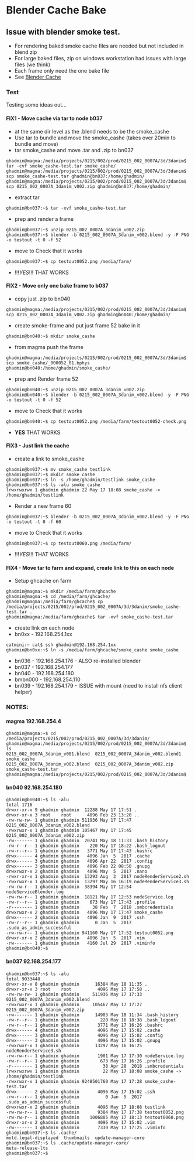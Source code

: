 # Blender Cache Bake

## Issue with blender smoke test.

- For rendering baked smoke cache files are needed but not included in blend zip
- For large baked files, zip on windows workstation had issues with large files (we think)
- Each frame only need the one bake file
- See [Blender Cache](https://docs.blender.org/manual/en/latest/physics/particles/emitter/cache.html)

### Test
Testing some ideas out...

#### FIX1 - Move cache via tar to node b037
- at the same dir level as the .blend needs to be the smoke_cashe
- Use tar to bundle and move the smoke_cashe (takes over 20min to bundle and move)
- tar smoke_cashe and move .tar and .zip to bn037
```
ghadmin@magma:/media/projects/0215/002/prod/0215_002_0007A/3d/3danim$ tar -cvf smoke_cashe-test.tar smoke_cashe/
ghadmin@magma:/media/projects/0215/002/prod/0215_002_0007A/3d/3danim$ scp smoke_cashe-test.tar ghadmin@bn037:/home/ghadmin/
ghadmin@magma:/media/projects/0215/002/prod/0215_002_0007A/3d/3danim$ scp 0215_002_0007A_3danim_v002.zip ghadmin@bn037:/home/ghadmin/
```
- extract tar
```
ghadmin@bn037:~$ tar -xvf smoke_cashe-test.tar
```
- prep and render a frame
```
ghadmin@bn037:~$ unzip 0215_002_0007A_3danim_v002.zip
ghadmin@bn037:~$ blender -b 0215_002_0007A_3danim_v002.blend -y -F PNG -o testout -t 0 -f 52
```
- move to Check that it works
```
ghadmin@bn037:~$ cp testout0052.png /media/farm/
```
- !!!_YES_!!! THAT WORKS

#### FIX2 - Move only one bake frame to b037
- copy just .zip to bn040
```
ghadmin@magma:/media/projects/0215/002/prod/0215_002_0007A/3d/3danim$ scp 0215_002_0007A_3danim_v002.zip ghadmin@bn040:/home/ghadmin/
```
- create smoke-frame and put just frame 52 bake in it
```
ghadmin@bn040:~$ mkdir smoke_cashe
```
- from magma push the frame
```
ghadmin@magma:/media/projects/0215/002/prod/0215_002_0007A/3d/3danim$ scp smoke_cashe/_000052_01.bphys  ghadmin@bn040:/home/ghadmin/smoke_cashe/
```
- prep and Render frame 52
```
ghadmin@bn040:~$ unzip 0215_002_0007A_3danim_v002.zip 
ghadmin@bn040:~$ blender -b 0215_002_0007A_3danim_v002.blend -y -F PNG -o testout -t 0 -f 52
```
- move to Check that it works
```
ghadmin@bn040:~$ cp testout0052.png /media/farm/testout0052-check.png
```
- __YES__ THAT WORKS

#### FIX3 - Just link the cache
- create a link to smoke_cashe
```
ghadmin@bn037:~$ mv smoke_cashe testlink
ghadmin@bn037:~$ mkdir smoke_cashe
ghadmin@bn037:~$ ln -s /home/ghadmin/testlink smoke_cashe
ghadmin@bn037:~$ ls -alu smoke_cashe
lrwxrwxrwx 1 ghadmin ghadmin 22 May 17 18:08 smoke_cashe -> /home/ghadmin/testlink
```
- Render a new frame 60
```
ghadmin@bn037:~$ blender -b 0215_002_0007A_3danim_v002.blend -y -F PNG -o testout -t 0 -f 60
```
- move to Check that it works
```
ghadmin@bn037:~$ cp testout0060.png /media/farm/
```
- !!!_YES_!!! THAT WORKS

#### FIX4 - Move tar to farm and expand, create link to this on each node
- Setup ghcache on farm
```
ghadmin@magma:~$ mkdir /media/farm/ghcache
ghadmin@magma:~$ cd /media/farm/ghcache/
ghadmin@magma:/media/farm/ghcache$ cp /media/projects/0215/002/prod/0215_002_0007A/3d/3danim/smoke_cashe-test.tar .
ghadmin@magma:/media/farm/ghcache$ tar -xvf smoke_cashe-test.tar
```
- create link on each node
- bn0xx - 192.168.254.1xx
```
catmini:~ cat$ ssh ghadmin@192.168.254.1xx
ghadmin@bn0xx:~$ ln -s /media/farm/ghcache/smoke_cashe smoke_cashe
```
- bn036 - 192.168.254.176 - ALSO re-installed blender
- bn037 - 192.168.254.177
- bn040 - 192.168.254.180
- bmbn000 - 192.168.254.110
- bn039 - 192.168.254.179 - ISSUE with mount (need to install nfs client helper)



### NOTES:

#### magma 192.168.254.4
```
ghadmin@magma:~$ cd /media/projects/0215/002/prod/0215_002_0007A/3d/3danim/
ghadmin@magma:/media/projects/0215/002/prod/0215_002_0007A/3d/3danim$ ls
0215_002_0007A_3danim_v001.blend  0215_002_0007A_3danim_v002.blend1  smoke_cashe
0215_002_0007A_3danim_v002.blend  0215_002_0007A_3danim_v002.zip     smoke_cashe-test.tar
ghadmin@magma:/media/projects/0215/002/prod/0215_002_0007A/3d/3danim$ 
```

#### bn040 92.168.254.180
```
ghadmin@bn040:~$ ls -alu
total 1716
drwxr-xr-x 9 ghadmin ghadmin  12288 May 17 17:51 .
drwxr-xr-x 3 root    root      4096 Feb 23 13:20 ..
-rw-rw-rw- 1 ghadmin ghadmin 511936 May 17 17:47 0215_002_0007A_3danim_v002.blend
-rwxrwxr-x 1 ghadmin ghadmin 105467 May 17 17:45 0215_002_0007A_3danim_v002.zip
-rw------- 1 ghadmin ghadmin  20741 May 18 11:33 .bash_history
-rw-r--r-- 1 ghadmin ghadmin    220 May 17 18:22 .bash_logout
-rw-r--r-- 1 ghadmin ghadmin   3771 May 17 17:43 .bashrc
drwx------ 4 ghadmin ghadmin   4096 Jan  5  2017 .cache
drwx------ 3 ghadmin ghadmin   4096 Apr 22  2017 .config
drwx------ 3 ghadmin ghadmin   4096 Feb 22 08:50 .gnupg
drwxrwxr-x 2 ghadmin ghadmin   4096 May  5  2017 .nano
-rwxr-xr-x 1 ghadmin ghadmin  13293 Aug  3  2017 nodeRenderService2.sh
-rwxrwxr-x 1 ghadmin ghadmin  13297 May 16 16:19 nodeRenderService3.sh
-rw-rw-r-- 1 ghadmin ghadmin  38394 May 17 12:54 nodeServiceBlender.log
-rw-rw-r-- 1 ghadmin ghadmin  18121 May 17 12:53 nodeService.log
-rw-r--r-- 1 ghadmin ghadmin    673 May 17 17:43 .profile
-r-------- 1 ghadmin ghadmin     38 Feb  7  2018 .smbcredentials
drwxrwxr-x 2 ghadmin ghadmin   4096 May 17 17:47 smoke_cashe
drwx------ 2 ghadmin ghadmin   4096 Jan  9  2017 .ssh
-rw-r--r-- 1 ghadmin ghadmin      0 Jan  5  2017 .sudo_as_admin_successful
-rw-rw-r-- 1 ghadmin ghadmin 941160 May 17 17:52 testout0052.png
drwxr-xr-x 2 ghadmin ghadmin   4096 Jan  5  2017 .vim
-rw------- 1 ghadmin ghadmin   4160 Jul 29  2017 .viminfo
ghadmin@bn040:~$
```

#### bn037 92.168.254.177
```
ghadmin@bn037:~$ ls -alu
total 9033448
drwxr-xr-x 8 ghadmin ghadmin      16384 May 18 11:35 .
drwxr-xr-x 3 root    root          4096 May 17 17:58 ..
-rw-rw-rw- 1 ghadmin ghadmin     511936 May 17 17:33 0215_002_0007A_3danim_v002.blend
-rwxrwxr-x 1 ghadmin ghadmin     105467 May 17 17:27 0215_002_0007A_3danim_v002.zip
-rw------- 1 ghadmin ghadmin      14903 May 18 11:34 .bash_history
-rw-r--r-- 1 ghadmin ghadmin        220 May 16 18:38 .bash_logout
-rw-r--r-- 1 ghadmin ghadmin       3771 May 17 16:26 .bashrc
drwx------ 4 ghadmin ghadmin       4096 May 17 15:02 .cache
drwx------ 3 ghadmin ghadmin       4096 May 17 15:02 .config
drwx------ 3 ghadmin ghadmin       4096 May 17 15:02 .gnupg
-rwxrwxr-x 1 ghadmin ghadmin      13297 May 16 16:25 nodeRenderService3.sh
-rw-rw-r-- 1 ghadmin ghadmin       1901 May 17 17:30 nodeService.log
-rw-r--r-- 1 ghadmin ghadmin        673 May 17 16:26 .profile
-r-------- 1 ghadmin ghadmin         38 Apr 28  2018 .smbcredentials
lrwxrwxrwx 1 ghadmin ghadmin         22 May 17 18:08 smoke_cashe -> /home/ghadmin/testlink
-rwxrwxr-x 1 ghadmin ghadmin 9248501760 May 17 17:28 smoke_cashe-test.tar
drwx------ 2 ghadmin ghadmin       4096 May 17 15:02 .ssh
-rw-r--r-- 1 ghadmin ghadmin          0 Jan  5  2017 .sudo_as_admin_successful
drwxrwxr-x 2 ghadmin ghadmin       4096 May 17 18:08 testlink
-rw-rw-r-- 1 ghadmin ghadmin       9384 May 17 17:38 testout0052.png
-rw-rw-r-- 1 ghadmin ghadmin    1006885 May 17 18:13 testout0060.png
drwxr-xr-x 2 ghadmin ghadmin       4096 May 17 15:02 .vim
-rw------- 1 ghadmin ghadmin       7330 May 17 17:25 .viminfo
ghadmin@bn037:~$ ls .cache/
motd.legal-displayed  thumbnails  update-manager-core
ghadmin@bn037:~$ ls .cache/update-manager-core/
meta-release-lts
ghadmin@bn037:~$ 
```
